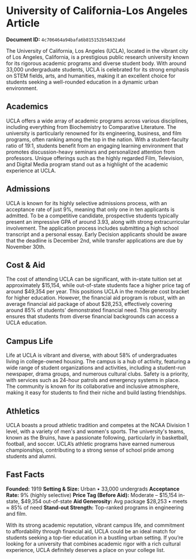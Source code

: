 # University of California-Los Angeles Article

**Document ID:** `4c706464a94bafa6b815152b54632a6d`

The University of California, Los Angeles (UCLA), located in the vibrant city of Los Angeles, California, is a prestigious public research university known for its rigorous academic programs and diverse student body. With around 33,000 undergraduate students, UCLA is celebrated for its strong emphasis on STEM fields, arts, and humanities, making it an excellent choice for students seeking a well-rounded education in a dynamic urban environment.

## Academics
UCLA offers a wide array of academic programs across various disciplines, including everything from Biochemistry to Comparative Literature. The university is particularly renowned for its engineering, business, and film programs, often ranking among the top in the nation. With a student-faculty ratio of 19:1, students benefit from an engaging learning environment that promotes discussion-heavy seminars and personalized attention from professors. Unique offerings such as the highly regarded Film, Television, and Digital Media program stand out as a highlight of the academic experience at UCLA.

## Admissions
UCLA is known for its highly selective admissions process, with an acceptance rate of just 9%, meaning that only one in ten applicants is admitted. To be a competitive candidate, prospective students typically present an impressive GPA of around 3.93, along with strong extracurricular involvement. The application process includes submitting a high school transcript and a personal essay. Early Decision applicants should be aware that the deadline is December 2nd, while transfer applications are due by November 30th.

## Cost & Aid
The cost of attending UCLA can be significant, with in-state tuition set at approximately $15,154, while out-of-state students face a higher price tag of around $49,354 per year. This positions UCLA in the moderate cost bracket for higher education. However, the financial aid program is robust, with an average financial aid package of about $28,253, effectively covering around 85% of students' demonstrated financial need. This generosity ensures that students from diverse financial backgrounds can access a UCLA education.

## Campus Life
Life at UCLA is vibrant and diverse, with about 58% of undergraduates living in college-owned housing. The campus is a hub of activity, featuring a wide range of student organizations and activities, including a student-run newspaper, drama groups, and numerous cultural clubs. Safety is a priority, with services such as 24-hour patrols and emergency systems in place. The community is known for its collaborative and inclusive atmosphere, making it easy for students to find their niche and build lasting friendships.

## Athletics
UCLA boasts a proud athletic tradition and competes at the NCAA Division 1 level, with a variety of men's and women's sports. The university's teams, known as the Bruins, have a passionate following, particularly in basketball, football, and soccer. UCLA’s athletic programs have earned numerous championships, contributing to a strong sense of school pride among students and alumni.

## Fast Facts
**Founded:** 1919
**Setting & Size:** Urban • 33,000 undergrads
**Acceptance Rate:** 9% (highly selective)
**Price Tag (Before Aid):** Moderate – $15,154 in-state, $49,354 out-of-state
**Aid Generosity:** Avg package $28,253 • meets ≈ 85% of need
**Stand-out Strength:** Top-ranked programs in engineering and film.

With its strong academic reputation, vibrant campus life, and commitment to affordability through financial aid, UCLA could be an ideal match for students seeking a top-tier education in a bustling urban setting. If you’re looking for a university that combines academic rigor with a rich cultural experience, UCLA definitely deserves a place on your college list.
